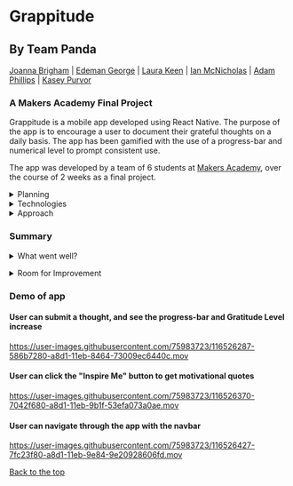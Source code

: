 # Grappitude
## By Team Panda
[Joanna Brigham](https://github.com/JLBrigham) | [Edeman George](https://github.com/eds-101) | [Laura Keen](https://github.com/Laura-Keen) | [Ian McNicholas](https://github.com/ianmcnicholas) | [Adam Phillips](https://github.com/AdamP2000) | [Kasey Purvor](https://github.com/kasey-purvor)
### A Makers Academy Final Project


Grappitude is a mobile app developed using React Native.  The purpose of the app is to encourage a user to document their grateful thoughts on a daily basis.  The app has been gamified with the use of a progress-bar and numerical level to prompt consistent use.

The app was developed by a team of 6 students at [Makers Academy](https://www.makers.tech), over the course of 2 weeks as a final project.


<details>
<summary>Planning</summary>
<br>
We spent the first day of the project working as an entire team to decide on what to create.  Several ideas were suggested, each one having the potential to draw upon the skills we have learnt in our time with Makers.

An early challenge faced by the team was balancing the individual interests of the team against the practicalities of actually building the project.

This was overcome by taking 3 ideas forward to a technical planning stage, and then choosing the idea that allowed for maximum learning, an interesting scope, along with having a technically stimulating feature - in this case a progress-bar.
</details>

<details>
<summary>Technologies</summary
 <br>
As a team, we unanimously agreed that Grapptiude made the most sense to be a mobile application, and therefore the technology used needed to suit this.

As we had spent time on the course learning JavaScript, we decided that React Native would be most suitable.  It is a notable mobile app framework, and we had not used it before.

MongoDB was chosen as the database for the project in which the user's posts would be stored.  This allowed team members with an interest in back-end development the opportunity to work with a cloud-based database.

Finally, Jest was included as a test framework for the project.
 </details>
  
<details>
  <summary>Approach</summary>
<br>
After deciding on the project, the first sprint was spent on self-directed learning to allow us to gain an understanding of the technologies we had chosen.

The team then came together to create sequence diagrams and user stories for the app.  This resulted in tickets being produced and the programming work commenced.

The general approach was to split the team in to front-end and back-end groups.

We met 3 times a day throughout the task, to check-in, plan/re-plan the works, and merge branches as a team.
  </details>
  
### Summary
<details>
<summary>What went well?</summary>
<br>
 
**Approach**
We took a learning-focused approach, to allow the entire team to develop their understanding of React Native and the associated technologies.

**Agile Workflow**
The team communicated effectively with the use of 3 meetings a day.  This allowed us to continually re-shape the MVP (minimum viable product), and build the project incrementally.

**Asking For Help**
We had an open and honest approach, and reached out to Makers coaches and other students when we hit obstacles in the work.</details>
 
<details>
<summary>Room for Improvement</summary>
<br>
   
**Testing**
Testing was generally an afterthought in this project, as the team wanted to mainly learn the ins and outs of the technologies.  Now that we have this knowledge, going forward we would bring testing to the fore-front of the works.

**Tickets**
As the project progressed, the original tickets were put aside, and the team made daily plans depending on what was next to complete.  This could be improved by re-writing tickets should the scope of the project change, as it did throughout the 2 weeks.

**Font**
When loading the app, there is often an error stating that the font doesn't work because it is not a system font. We spent a lot of time researching this error and trying to fix it but unfortunately ran out of time.
   
**Git Workflow**
Finally, we were still in the mindset of wanting to merge branches as an entire team, as opposed to conducting thorough code reviews of our peers' work and merging if acceptable.
  </details>
  
### Demo of app

#### User can submit a thought, and see the progress-bar and Gratitude Level increase
https://user-images.githubusercontent.com/75983723/116526287-586b7280-a8d1-11eb-8464-73009ec6440c.mov
#### User can click the "Inspire Me" button to get motivational quotes
https://user-images.githubusercontent.com/75983723/116526370-7042f680-a8d1-11eb-9b1f-53efa073a0ae.mov
#### User can navigate through the app with the navbar
https://user-images.githubusercontent.com/75983723/116526427-7fc23f80-a8d1-11eb-9e84-9e20928606fd.mov

[Back to the top](#grappitude)

